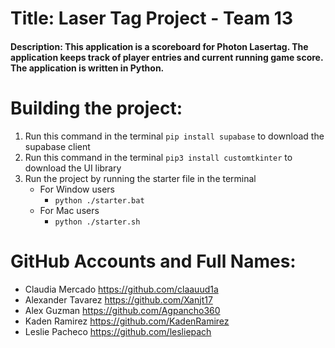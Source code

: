 # Title: Laser Tag Project - Team 13

#### Description: This application is a scoreboard for Photon Lasertag. The application keeps track of player entries and current running game score. The application is written in Python.

# Building the project:
1. Run this command in the terminal ```pip install supabase``` to download the supabase client
2. Run this command in the terminal ```pip3 install customtkinter``` to download the UI library 
3. Run the project by running the starter file in the terminal
   * For Window users
      *  ```python ./starter.bat```
   * For Mac users
      *  ```python ./starter.sh```

# GitHub Accounts and Full Names:
*  Claudia Mercado https://github.com/claauud1a
* Alexander Tavarez https://github.com/Xanjt17
* Alex Guzman https://github.com/Agpancho360
* Kaden Ramirez https://github.com/KadenRamirez
* Leslie Pacheco https://github.com/lesliepach
